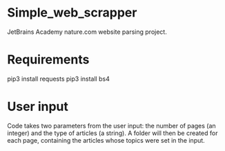 # Simple_web_scrapper

JetBrains Academy nature.com website parsing project.


# Requirements

pip3 install requests
pip3 install bs4

# User input

Code takes two parameters from the user input: the number of pages (an integer) and the type of articles (a string). A folder will then be created for each page, containing the articles whose topics were set in the input.